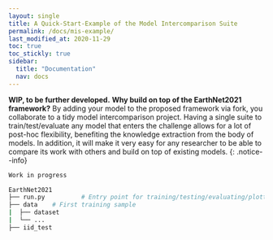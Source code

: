 ```yaml
---
layout: single
title: A Quick-Start-Example of the Model Intercomparison Suite
permalink: /docs/mis-example/
last_modified_at: 2020-11-29
toc: true
toc_stickly: true
sidebar:
  title: "Documentation"
  nav: docs
---
```

**WIP, to be further developed.**
**Why build on top of the EarthNet2021 framework?** By adding your model to the proposed framework via fork, you collaborate to a tidy model intercomparison project. Having a single suite to train/test/evaluate any model that enters the challenge allows for a lot of post-hoc flexibility, benefiting the knowledge extraction from the body of models. In addition, it will make it very easy for any researcher to be able to compare its work with others and build on top of existing models.
{: .notice--info}

```bash
Work in progress

EarthNet2021
├── run.py			# Entry point for training/testing/evaluating/plotting
├── data 	# First training sample
|  ├── dataset
|  └── ...
├── iid_test
```

